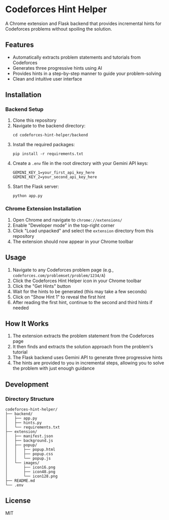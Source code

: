 # Codeforces Hint Helper

A Chrome extension and Flask backend that provides incremental hints for Codeforces problems without spoiling the solution.

## Features

- Automatically extracts problem statements and tutorials from Codeforces
- Generates three progressive hints using AI
- Provides hints in a step-by-step manner to guide your problem-solving
- Clean and intuitive user interface

## Installation

### Backend Setup

1. Clone this repository
2. Navigate to the backend directory:
   ```
   cd codeforces-hint-helper/backend
   ```
3. Install the required packages:
   ```
   pip install -r requirements.txt
   ```
4. Create a `.env` file in the root directory with your Gemini API keys:
   ```
   GEMINI_KEY_1=your_first_api_key_here
   GEMINI_KEY_2=your_second_api_key_here
   ```
5. Start the Flask server:
   ```
   python app.py
   ```

### Chrome Extension Installation

1. Open Chrome and navigate to `chrome://extensions/`
2. Enable "Developer mode" in the top-right corner
3. Click "Load unpacked" and select the `extension` directory from this repository
4. The extension should now appear in your Chrome toolbar

## Usage

1. Navigate to any Codeforces problem page (e.g., `codeforces.com/problemset/problem/1234/A`)
2. Click the Codeforces Hint Helper icon in your Chrome toolbar
3. Click the "Get Hints" button
4. Wait for the hints to be generated (this may take a few seconds)
5. Click on "Show Hint 1" to reveal the first hint
6. After reading the first hint, continue to the second and third hints if needed

## How It Works

1. The extension extracts the problem statement from the Codeforces page
2. It then finds and extracts the solution approach from the problem's tutorial
3. The Flask backend uses Gemini API to generate three progressive hints
4. The hints are provided to you in incremental steps, allowing you to solve the problem with just enough guidance

## Development

### Directory Structure

```
codeforces-hint-helper/
├── backend/
│   ├── app.py
│   ├── hints.py
│   └── requirements.txt
├── extension/
│   ├── manifest.json
│   ├── background.js
│   ├── popup/
│   │   ├── popup.html
│   │   ├── popup.css
│   │   └── popup.js
│   └── images/
│       ├── icon16.png
│       ├── icon48.png
│       └── icon128.png
├── README.md
└── .env
```

## License

MIT